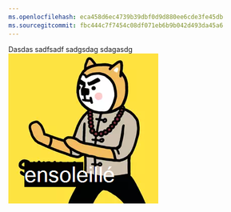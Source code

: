 ```yaml
---
ms.openlocfilehash: eca458d6ec4739b39dbf0d9d880ee6cde3fe45db
ms.sourcegitcommit: fbc444c7f7454c08df071eb6b9b042d493da45a6
---
```

Dasdas sadfsadf sadgsdag sdagasdg ![image](test.png)
